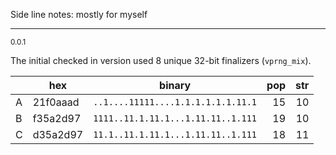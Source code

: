 Side line notes: mostly for myself




-----------------------------------------------
<small>0.0.1</small>

The initial checked in version used 8 unique 32-bit finalizers (`vprng_mix`). 


|   | hex    | binary                             |pop |str |
|---|---     | ---                                |---:|---:|
| A |21f0aaad| `..1....11111....1.1.1.1.1.1.11.1` | 15 | 10 |
| B |f35a2d97| `1111..11.1.11.1...1.11.11..1.111` | 19 | 10 |
| C |d35a2d97| `11.1..11.1.11.1...1.11.11..1.111` | 18 | 11 |
